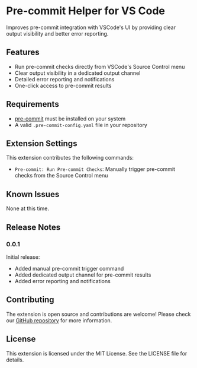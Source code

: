 # Pre-commit Helper for VS Code

Improves pre-commit integration with VSCode's UI by providing clear output visibility and better error reporting.

## Features

- Run pre-commit checks directly from VSCode's Source Control menu
- Clear output visibility in a dedicated output channel
- Detailed error reporting and notifications
- One-click access to pre-commit results

## Requirements

- [pre-commit](https://pre-commit.com/) must be installed on your system
- A valid `.pre-commit-config.yaml` file in your repository

## Extension Settings

This extension contributes the following commands:

* `Pre-commit: Run Pre-commit Checks`: Manually trigger pre-commit checks from the Source Control menu

## Known Issues

None at this time.

## Release Notes

### 0.0.1

Initial release:
- Added manual pre-commit trigger command
- Added dedicated output channel for pre-commit results
- Added error reporting and notifications

## Contributing

The extension is open source and contributions are welcome! Please check our [GitHub repository](https://github.com/anuk909/vscode-precommit-helper) for more information.

## License

This extension is licensed under the MIT License. See the LICENSE file for details.
